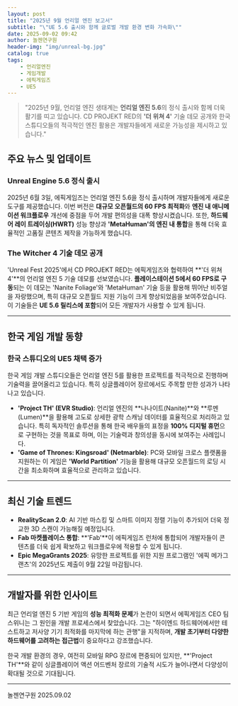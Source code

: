 ```yaml
---
layout: post
title: "2025년 9월 언리얼 엔진 보고서"
subtitle: "\"UE 5.6 출시와 함께 글로벌 개발 환경 변화 가속화\""
date: 2025-09-02 09:42
author: 놀젠연구원
header-img: "img/unreal-bg.jpg"
catalog: true
tags:
    - 언리얼엔진
    - 게임개발
    - 에픽게임즈
    - UE5
---
```


> "2025년 9월, 언리얼 엔진 생태계는 **언리얼 엔진 5.6**의 정식 출시와 함께 더욱 활기를 띠고 있습니다. CD PROJEKT RED의 **'더 위쳐 4'** 기술 데모 공개와 한국 스튜디오들의 적극적인 엔진 활용은 개발자들에게 새로운 가능성을 제시하고 있습니다."

## 주요 뉴스 및 업데이트

### Unreal Engine 5.6 정식 출시

2025년 6월 3일, 에픽게임즈는 언리얼 엔진 5.6을 정식 출시하며 개발자들에게 새로운 도구를 제공했습니다. 이번 버전은 **대규모 오픈월드의 60 FPS 최적화**와 **엔진 내 애니메이션 워크플로우** 개선에 중점을 두어 개발 편의성을 대폭 향상시켰습니다. 또한, **하드웨어 레이 트레이싱(HWRT)** 성능 향상과 **'MetaHuman'의 엔진 내 통합**을 통해 더욱 효율적인 고품질 콘텐츠 제작을 가능하게 했습니다.

### The Witcher 4 기술 데모 공개

'Unreal Fest 2025'에서 CD PROJEKT RED는 에픽게임즈와 협력하여 **'더 위쳐 4'**의 언리얼 엔진 5 기술 데모를 선보였습니다. **플레이스테이션 5에서 60 FPS로 구동**되는 이 데모는 'Nanite Foliage'와 'MetaHuman' 기술 등을 활용해 뛰어난 비주얼을 자랑했으며, 특히 대규모 오픈월드 지원 기능이 크게 향상되었음을 보여주었습니다. 이 기술들은 **UE 5.6 릴리스에 포함**되어 모든 개발자가 사용할 수 있게 됩니다.

---

## 한국 게임 개발 동향

### 한국 스튜디오의 UE5 채택 증가

한국 게임 개발 스튜디오들은 언리얼 엔진 5를 활용한 프로젝트를 적극적으로 진행하며 기술력을 끌어올리고 있습니다. 특히 싱글플레이어 장르에서도 주목할 만한 성과가 나타나고 있습니다.

* **'Project TH' (EVR Studio)**: 언리얼 엔진의 **나나이트(Nanite)**와 **루멘(Lumen)**을 활용해 고도로 상세한 광학 스캐닝 데이터를 효율적으로 처리하고 있습니다. 특히 독자적인 솔루션을 통해 한국 배우들의 표정을 **100% 디지털 휴먼**으로 구현하는 것을 목표로 하며, 이는 기술력과 창의성을 동시에 보여주는 사례입니다.
* **'Game of Thrones: Kingsroad' (Netmarble)**: PC와 모바일 크로스 플랫폼을 지원하는 이 게임은 **'World Partition'** 기능을 활용해 대규모 오픈월드의 로딩 시간을 최소화하며 효율적으로 관리하고 있습니다.

---

## 최신 기술 트렌드

* **RealityScan 2.0**: AI 기반 마스킹 및 스마트 이미지 정렬 기능이 추가되어 더욱 정교한 3D 스캔이 가능해질 예정입니다.
* **Fab 마켓플레이스 통합**: **'Fab'**이 에픽게임즈 런처에 통합되어 개발자들이 콘텐츠를 더욱 쉽게 확보하고 워크플로우에 적용할 수 있게 됩니다.
* **Epic MegaGrants 2025**: 유망한 프로젝트를 위한 지원 프로그램인 '에픽 메가그랜츠'의 2025년도 제출이 9월 22일 마감됩니다.

---

## 개발자를 위한 인사이트

최근 언리얼 엔진 5 기반 게임의 **성능 최적화 문제**가 논란이 되면서 에픽게임즈 CEO 팀 스위니는 그 원인을 개발 프로세스에서 찾았습니다. 그는 "하이엔드 하드웨어에서만 테스트하고 저사양 기기 최적화를 마지막에 하는 관행"을 지적하며, **개발 초기부터 다양한 하드웨어를 고려하는 접근법**이 중요하다고 강조했습니다.

한국 개발 환경의 경우, 여전히 모바일 RPG 장르에 편중되어 있지만, **'Project TH'**와 같이 싱글플레이어 액션 어드벤처 장르의 기술적 시도가 늘어나면서 다양성이 확대될 것으로 기대됩니다.

---
놀젠연구원 2025.09.02